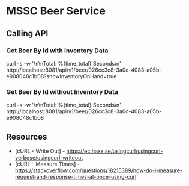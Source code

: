 # MSSC Beer Service

## Calling API

### Get Beer By Id with Inventory Data
curl -s -w '\n\nTotal: %{time_total} Seconds\n' http://localhost:8081/api/v1/beer/026cc3c8-3a0c-4083-a05b-e908048c1b08?showInventoryOnHand=true

### Get Beer By Id without Inventory Data
curl -s -w '\n\nTotal: %{time_total} Seconds\n' http://localhost:8081/api/v1/beer/026cc3c8-3a0c-4083-a05b-e908048c1b08

## Resources
- [cURL - Write Out] - https://ec.haxx.se/usingcurl/usingcurl-verbose/usingcurl-writeout
- [cURL - Measure Times] - https://stackoverflow.com/questions/18215389/how-do-i-measure-request-and-response-times-at-once-using-curl
